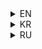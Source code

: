 <details>
<summary>EN</summary>

### Straightforward string functions

- **`strLen(const char *str)`**  
  Returns the length of the input string.

- **`strCmp(const char *str, const char *str2)`**  
  Compares two strings and returns `0` if they are equal, `1` if they are not.

- **`strChr_s(const char *str, char chr)`**  
  Returns a pointer to the first occurrence of the character `chr` in the string `str`. If not found, returns a pointer to the null terminator `'\0'`.

- **`strChr(const char *str, char chr)`**  
  Searches for the first occurrence of the character `chr` in the string `str`. Returns a pointer to the character, or `nullptr` if not found.

- **`strStr(const char *str, const char *str2)`**  
  Searches for the substring `str2` in the string `str`. Returns a pointer to the first occurrence of `str2` or `nullptr` if not found.

- **`strCat(const char *str, const char *str2)`**  
  Concatenates two strings and returns a new string containing the result.

- **`strCpy(char *buffer, const char *srcStr)`**  
  Copies the string `srcStr` into the provided `buffer` and returns the `buffer`. (Warning! after `buffer` usage please don't forget to free this `buffer`)

</details>

<details>
<summary>KR</summary>

### 문자열 함수

- **`strLen(const char *str)`**  
  입력된 문자열의 길이를 반환합니다.

- **`strCmp(const char *str, const char *str2)`**  
  두 문자열을 비교하고 같으면 `0`을, 다르면 `1`을 반환합니다.

- **`strChr_s(const char *str, char chr)`**  
  문자열 `str`에서 문자 `chr`가 처음 나오는 위치를 반환합니다. 찾지 못하면 널 문자 `'\0'`의 포인터를 반환합니다.

- **`strChr(const char *str, char chr)`**  
  문자열 `str`에서 문자 `chr`가 처음 나오는 위치를 찾고, 찾으면 해당 문자의 포인터를 반환합니다. 그렇지 않을 경우엔 `nullptr`를 반환합니다.

- **`strStr(const char *str, const char *str2)`**  
  문자열 `str`에서 부분 문자열 `str2`를 찾습니다. 찾으면 `str2`의 첫 번째 위치를 반환하고, 그렇지 않을 경우엔 `nullptr`을 반환합니다.

- **`strCat(const char *str, const char *str2)`**  
  두 문자열을 연결한 후에 결과를 반환합니다.

- **`strCpy(char *buffer, const char *srcStr)`**  
  `srcStr`을 `buffer`에 복사하고 `buffer`를 반환합니다. (주의사항! `buffer`를 사용한 후에 `buffer`를 삭제되면 좋겠습니다)

</details>

<details>
<summary>RU</summary>

### Простые строковые функции

- **`strLen(const char *str)`**  
  Возвращает длину строки.

- **`strCmp(const char *str, const char *str2)`**  
  Сравнивает две строки и возвращает `0`, если они равны, и `1`, если они разные.

- **`strChr_s(const char *str, char chr)`**  
  Возвращает указатель на первое вхождение символа `chr` в строку `str`. Если не найдено, возвращает указатель на нулевой символ `'\0'`.

- **`strChr(const char *str, char chr)`**  
  Ищет первое вхождение символа `chr` в строке `str`. Возвращает указатель на символ или `nullptr`, если не найдено.

- **`strStr(const char *str, const char *str2)`**  
  Ищет подстроку `str2` в строке `str`. Возвращает указатель на первое вхождение `str2`, или `nullptr`, если не найдено.

- **`strCat(const char *str, const char *str2)`**  
  Конкатенирует две строки и возвращает новую строку, содержащую результат.

- **`strCpy(char *buffer, const char *srcStr)`**  
  Копирует строку `srcStr` в предоставленный `buffer` и возвращает `buffer`. (Внимание! после использования `buffer` желательно освободить память)

</details>
